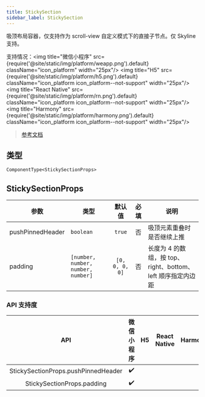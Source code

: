 ```yaml
---
title: StickySection
sidebar_label: StickySection
---
```


吸顶布局容器，仅支持作为 scroll-view 自定义模式下的直接子节点。仅 Skyline 支持。

支持情况：<img title="微信小程序" src={require('@site/static/img/platform/weapp.png').default} className="icon_platform" width="25px"/> <img title="H5" src={require('@site/static/img/platform/h5.png').default} className="icon_platform icon_platform--not-support" width="25px"/> <img title="React Native" src={require('@site/static/img/platform/rn.png').default} className="icon_platform icon_platform--not-support" width="25px"/> <img title="Harmony" src={require('@site/static/img/platform/harmony.png').default} className="icon_platform icon_platform--not-support" width="25px"/>

> [参考文档](https://developers.weixin.qq.com/miniprogram/dev/component/sticky-section.html)

## 类型

```tsx
ComponentType<StickySectionProps>
```

## StickySectionProps

| 参数 | 类型 | 默认值 | 必填 | 说明 |
| --- | --- | :---: | :---: | --- |
| pushPinnedHeader | `boolean` | `true` | 否 | 吸顶元素重叠时是否继续上推 |
| padding | `[number, number, number, number]` | `[0, 0, 0, 0]` | 否 | 长度为 4 的数组，按 top、right、bottom、left 顺序指定内边距 |

### API 支持度

| API | 微信小程序 | H5 | React Native | Harmony |
| :---: | :---: | :---: | :---: | :---: |
| StickySectionProps.pushPinnedHeader | ✔️ |  |  |  |
| StickySectionProps.padding | ✔️ |  |  |  |
